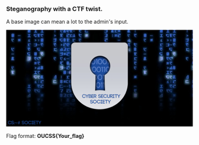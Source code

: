 ### Steganography with a CTF twist.

A base image can mean a lot to the admin's input. 

![](oucss_banner.jpg)

Flag format: **OUCSS{Your_flag}**
